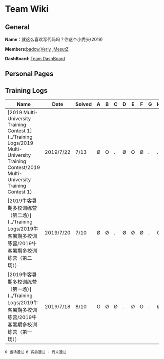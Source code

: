 
# Team Wiki

## General

**Name**：就这么喜欢写代码吗？你这个小秃头(2019)

**Members**:[badcw](https://codeforces.com/profile/badcw),[Verly](https://codeforces.com/profile/Verly) ,[MesutZ](https://codeforces.com/profile/MesutZ)

**DashBoard**: [Team DashBoard](http://www.weaselcrow.com/pro/cf/team/?h=badcw;Verly)

## Personal Pages








## Training Logs

| Name                                                         | Date      | Solved | A    | B    | C    | D    | E    | F    | G    | H    | I    | J    | K    | L    | M    |
| ------------------------------------------------------------ | --------- | ------ | ---- | ---- | ---- | ---- | ---- | ---- | ---- | ---- | ---- | ---- | ---- | ---- | ---- |
| [2019 Multi-University Training Contest 1](../Training Logs/2019 Multi-University Training Contest/2019 Multi-University Training Contest 1) | 2019/7/22 | 7/13   | Ø    | O    | .    | Ø    | O    | Ø    | .    | .    | Ø    | .    | .    | .    | Ø    |
| [2019牛客暑期多校训练营（第二场）](../Training Logs/2019牛客暑期多校训练营/2019牛客暑期多校训练营（第二场）) | 2019/7/20 | 7/10   | Ø    | Ø    | .    | Ø    | Ø    | Ø    | .    | O    | .    | Ø    |      |      |      |
| [2019牛客暑期多校训练营（第一场）](../Training Logs/2019牛客暑期多校训练营/2019牛客暑期多校训练营（第一场）) | 2019/7/18 | 8/10   | O    | Ø    | Ø    | .    | Ø    | O    | .    | Ø    | Ø    | O    |      |      |      |

`O 当场通过 Ø 赛后通过 · 尚未通过 `

